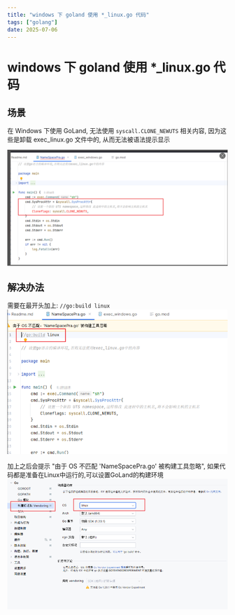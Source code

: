 ```yaml
---
title: "windows 下 goland 使用 *_linux.go 代码"
tags: ["golang"]
date: 2025-07-06
---
```


# windows 下 goland 使用 *_linux.go 代码

## 场景

在 Windows 下使用 GoLand, 无法使用 `syscall.CLONE_NEWUTS` 相关内容, 因为这些是卸载 exec_linux.go 文件中的, 从而无法被语法提示显示  

![](assert/goland-set-01.png)  

## 解决办法
需要在最开头加上: `//go:build linux`  
![](assert/goland-set-02.png)  

加上之后会提示 "由于 OS 不匹配 'NameSpacePra.go' 被构建工具忽略", 如果代码都是准备在Linux中运行的,可以设置GoLand的构建环境  
![](assert/goland-set-03.png)  
